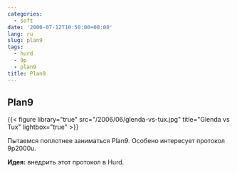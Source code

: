 ```yaml
---
categories:
  - soft
date: '2006-07-12T10:50:00+00:00'
lang: ru
slug: plan9
tags:
  - hurd
  - 9p
  - plan9
title: Plan9
---
```



## Plan9 ##

{{< figure library="true" src="/2006/06/glenda-vs-tux.jpg" title="Glenda vs Tux" lightbox="true" >}}

<!--more-->

Пытаемся поплотнее заниматься Plan9. Особено интересует протокол 9p2000u.

**Идея:** внедрить этот протокол в Hurd.

